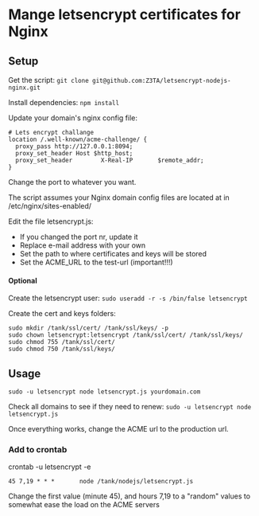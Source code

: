 # Mange letsencrypt certificates for Nginx


## Setup

Get the script: 
```git clone git@github.com:Z3TA/letsencrypt-nodejs-nginx.git```

Install dependencies:
```npm install```

Update your domain's nginx config file:

```
# Lets encrypt challange
location /.well-known/acme-challenge/ {
  proxy_pass http://127.0.0.1:8094;
  proxy_set_header Host $http_host;
  proxy_set_header        X-Real-IP       $remote_addr;
}
```
Change the port to whatever you want.

The script assumes your Nginx domain config files are located at in /etc/nginx/sites-enabled/


Edit the file letsencrypt.js:

* If you changed the port nr, update it
* Replace e-mail address with your own
* Set the path to where certificates and keys will be stored
* Set the ACME_URL to the test-url (important!!!)


#### Optional

Create the letsencrypt user:
```sudo useradd -r -s /bin/false letsencrypt```

Create the cert and keys folders:
```
sudo mkdir /tank/ssl/cert/ /tank/ssl/keys/ -p
sudo chown letsencrypt:letsencrypt /tank/ssl/cert/ /tank/ssl/keys/
sudo chmod 755 /tank/ssl/cert/
sudo chmod 750 /tank/ssl/keys/
```

## Usage

```sudo -u letsencrypt node letsencrypt.js yourdomain.com```

Check all domains to see if they need to renew:
```sudo -u letsencrypt node letsencrypt.js```


Once everything works, change the ACME url to the production url.


### Add to crontab

crontab -u letsencrypt -e

```45 7,19 * * *       node /tank/nodejs/letsencrypt.js```

Change the first value (minute 45), and hours 7,19 to a "random" values to somewhat ease the load on the ACME servers




 